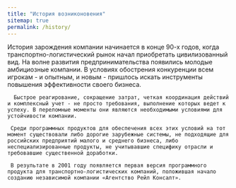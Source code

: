 ```yaml
---
title: "История возниконовения"
sitemap: true
permalink: /history/
---
```




История зарождения компании начинается в конце 90-х годов, когда транспортно-логистический рынок начал приобретать цивилизованный вид.  На волне развития предпринимательства появились молодые амбициозные компании. В условиях обострения конкуренции всем игрокам - и опытным, и новым -  пришлось искать инструменты повышения эффективности своего бизнеса.

      Быстрое реагирование, сокращение затрат, четкая координация действий и комплексный учет - не просто требования, выполнение которых ведет к успеху. В переломные моменты они являются необходимыми условиями для устойчивости компании.

     Среди программных продуктов для обеспечения всех этих условий на тот момент существовали либо дорогие зарубежные системы, не подходящие для российских предприятий малого и среднего бизнеса, либо неспециализированные продукты, не учитывавшие специфику отрасли и требовавшие существенной доработки.

     В результате в 2001 году появляется первая версия программного продукта для транспортно-логистических компаний, положившая начало созданию независимой компании «Агентство Рейл Консалт».
